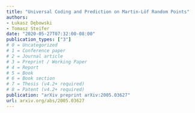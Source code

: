 ```yaml
---
title: "Universal Coding and Prediction on Martin-Löf Random Points"
authors:
- Łukasz Dębowski
- Tomasz Steifer
date: "2020-05-27T07:32:00-08:00"
publication_types: ["3"]
# 0 = Uncategorized
# 1 = Conference paper
# 2 = Journal article
# 3 = Preprint / Working Paper
# 4 = Report
# 5 = Book
# 6 = Book section
# 7 = Thesis (v4.2+ required)
# 8 = Patent (v4.2+ required)
publication: "arXiv preprint arXiv:2005.03627"
url: arxiv.org/abs/2005.03627
---
```

